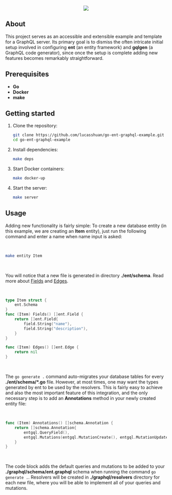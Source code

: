 <br>
<div align="center">
   <img src="https://github.com/lucasshuan/lucasshuan/assets/78228526/250d306c-c9d7-4b9a-990a-120a8028e881"><br>
</div>

## About

This project serves as an accessible and extensible example and template for a GraphQL server. Its primary goal is to dismiss the often intricate initial setup involved in configuring **ent** (an entity framework) and **gqlgen** (a GraphQL code generator), since once the setup is complete adding new features becomes remarkably straightforward.

## Prerequisites

- **Go**
- **Docker**
- **make**

## Getting started

1. Clone the repository:

    ```bash
    git clone https://github.com/lucasshuan/go-ent-graphql-example.git
    cd go-ent-graphql-example
    ```

2. Install dependencies:

    ```bash
    make deps
    ```

3. Start Docker containers:

    ```bash
    make docker-up
    ```

4. Start the server:

    ```bash
    make server
    ```

## Usage

Adding new functionality is fairly simple: To create a new database entity (in this example, we are creating an **Item** entity), just run the following command and enter a name when name input is asked:

<br>

```bash
make entity Item
```

<br>

You will notice that a new file is generated in directory **./ent/schema**. Read more about [Fields](https://entgo.io/docs/schema-fields) and [Edges](https://entgo.io/docs/schema-edges).

<br>

```go
type Item struct {
    ent.Schema
}
func (Item) Fields() []ent.Field {
    return []ent.Field{
        field.String("name"),
        field.String("description"),
    }
}

func (Item) Edges() []ent.Edge {
    return nil
}
```

<br>
    
The `go generate .` command auto-migrates your database tables for every **./ent/schema/*.go** file. However, at most times, one may want the types generated by ent to be used by the resolvers. This is fairly easy to achieve and also the most important feature of this integration, and the only necessary step is to add an **Annotations** method in your newly created entity file:

<br>

```go
func (Item) Annotations() []schema.Annotation {
    return []schema.Annotation{
        entgql.QueryField(),
        entgql.Mutations(entgql.MutationCreate(), entgql.MutationUpdate()),
    }
}
```

<br>

The code block adds the default queries and mutations to be added to your **./graphql/schema/ent.graphql** schema when running the command `go generate .`. Resolvers will be created in **./graphql/resolvers** directory for each new file, where you will be able to implement all of your queries and mutations.
